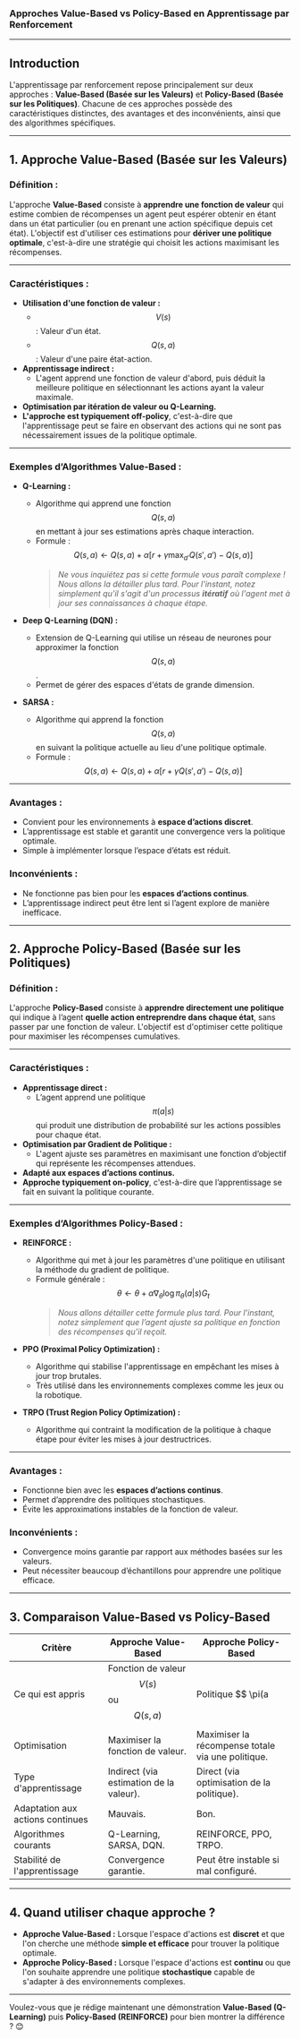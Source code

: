 ### **Approches Value-Based vs Policy-Based en Apprentissage par Renforcement**  

---

## **Introduction**  
L'apprentissage par renforcement repose principalement sur deux approches : **Value-Based (Basée sur les Valeurs)** et **Policy-Based (Basée sur les Politiques)**. Chacune de ces approches possède des caractéristiques distinctes, des avantages et des inconvénients, ainsi que des algorithmes spécifiques. 

---

## **1. Approche Value-Based (Basée sur les Valeurs)**

### **Définition :**  
L'approche **Value-Based** consiste à **apprendre une fonction de valeur** qui estime combien de récompenses un agent peut espérer obtenir en étant dans un état particulier (ou en prenant une action spécifique depuis cet état). L'objectif est d'utiliser ces estimations pour **dériver une politique optimale**, c'est-à-dire une stratégie qui choisit les actions maximisant les récompenses.

---

### **Caractéristiques :**  
- **Utilisation d'une fonction de valeur :**  
  - $$ V(s) $$ : Valeur d'un état.  
  - $$ Q(s, a) $$ : Valeur d'une paire état-action.  
- **Apprentissage indirect :**  
  - L'agent apprend une fonction de valeur d'abord, puis déduit la meilleure politique en sélectionnant les actions ayant la valeur maximale.  
- **Optimisation par itération de valeur ou Q-Learning.**  
- **L'approche est typiquement off-policy**, c'est-à-dire que l'apprentissage peut se faire en observant des actions qui ne sont pas nécessairement issues de la politique optimale.  

---

### **Exemples d’Algorithmes Value-Based :**  
- **Q-Learning :**  
  - Algorithme qui apprend une fonction $$Q(s, a)$$ en mettant à jour ses estimations après chaque interaction.  
  - Formule :  
    $$
    Q(s, a) \leftarrow Q(s, a) + \alpha \left[ r + \gamma \max_{a'} Q(s', a') - Q(s, a) \right]
    $$
    > *Ne vous inquiétez pas si cette formule vous paraît complexe ! Nous allons la détailler plus tard. Pour l'instant, notez simplement qu'il s'agit d'un processus **itératif** où l'agent met à jour ses connaissances à chaque étape.*  

- **Deep Q-Learning (DQN) :**  
  - Extension de Q-Learning qui utilise un réseau de neurones pour approximer la fonction $$Q(s, a)$$.  
  - Permet de gérer des espaces d'états de grande dimension.  

- **SARSA :**  
  - Algorithme qui apprend la fonction $$Q(s, a)$$ en suivant la politique actuelle au lieu d'une politique optimale.  
  - Formule :  
    $$
    Q(s, a) \leftarrow Q(s, a) + \alpha \left[ r + \gamma Q(s', a') - Q(s, a) \right]
    $$

---

### **Avantages :**  
- Convient pour les environnements à **espace d’actions discret**.  
- L’apprentissage est stable et garantit une convergence vers la politique optimale.  
- Simple à implémenter lorsque l’espace d’états est réduit.  

### **Inconvénients :**  
- Ne fonctionne pas bien pour les **espaces d’actions continus**.  
- L’apprentissage indirect peut être lent si l’agent explore de manière inefficace.  

---

## **2. Approche Policy-Based (Basée sur les Politiques)**

### **Définition :**  
L'approche **Policy-Based** consiste à **apprendre directement une politique** qui indique à l’agent **quelle action entreprendre dans chaque état**, sans passer par une fonction de valeur. L'objectif est d'optimiser cette politique pour maximiser les récompenses cumulatives.

---

### **Caractéristiques :**  
- **Apprentissage direct :**  
  - L’agent apprend une politique $$\pi(a|s)$$ qui produit une distribution de probabilité sur les actions possibles pour chaque état.  
- **Optimisation par Gradient de Politique :**  
  - L'agent ajuste ses paramètres en maximisant une fonction d’objectif qui représente les récompenses attendues.  
- **Adapté aux espaces d’actions continus.**  
- **Approche typiquement on-policy**, c'est-à-dire que l’apprentissage se fait en suivant la politique courante.  

---

### **Exemples d’Algorithmes Policy-Based :**  
- **REINFORCE :**  
  - Algorithme qui met à jour les paramètres d'une politique en utilisant la méthode du gradient de politique.  
  - Formule générale :  
    $$
    \theta \leftarrow \theta + \alpha \nabla_\theta \log \pi_\theta(a|s) G_t
    $$
    > *Nous allons détailler cette formule plus tard. Pour l'instant, notez simplement que l’agent ajuste sa politique en fonction des récompenses qu’il reçoit.*  

- **PPO (Proximal Policy Optimization) :**  
  - Algorithme qui stabilise l'apprentissage en empêchant les mises à jour trop brutales.  
  - Très utilisé dans les environnements complexes comme les jeux ou la robotique.  

- **TRPO (Trust Region Policy Optimization) :**  
  - Algorithme qui contraint la modification de la politique à chaque étape pour éviter les mises à jour destructrices.  

---

### **Avantages :**  
- Fonctionne bien avec les **espaces d’actions continus**.  
- Permet d’apprendre des politiques stochastiques.  
- Évite les approximations instables de la fonction de valeur.  

### **Inconvénients :**  
- Convergence moins garantie par rapport aux méthodes basées sur les valeurs.  
- Peut nécessiter beaucoup d’échantillons pour apprendre une politique efficace.  

---

## **3. Comparaison Value-Based vs Policy-Based**  

| Critère                        | Approche Value-Based             | Approche Policy-Based                  |
|------------------------------- |--------------------------------- |------------------------------------- |
| Ce qui est appris              | Fonction de valeur $$ V(s) $$ ou $$ Q(s, a) $$ | Politique $$ \pi(a|s) $$ (stratégie directe) |
| Optimisation                   | Maximiser la fonction de valeur. | Maximiser la récompense totale via une politique. |
| Type d'apprentissage           | Indirect (via estimation de la valeur). | Direct (via optimisation de la politique). |
| Adaptation aux actions continues | Mauvais.                       | Bon.                                  |
| Algorithmes courants           | Q-Learning, SARSA, DQN.          | REINFORCE, PPO, TRPO.                 |
| Stabilité de l'apprentissage    | Convergence garantie.            | Peut être instable si mal configuré. |

---

## **4. Quand utiliser chaque approche ?**  
- **Approche Value-Based :** Lorsque l'espace d'actions est **discret** et que l'on cherche une méthode **simple et efficace** pour trouver la politique optimale.  
- **Approche Policy-Based :** Lorsque l'espace d'actions est **continu** ou que l'on souhaite apprendre une politique **stochastique** capable de s'adapter à des environnements complexes.  

---

Voulez-vous que je rédige maintenant une démonstration **Value-Based (Q-Learning)** puis **Policy-Based (REINFORCE)** pour bien montrer la différence ? 😊
